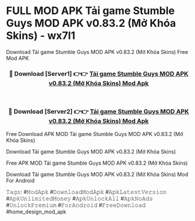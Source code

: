 # FULL MOD APK Tải game Stumble Guys MOD APK v0.83.2 (Mở Khóa Skins) - wx7l1
Download Tải game Stumble Guys MOD APK v0.83.2 (Mở Khóa Skins) Free Mod APK

<div align="center">
<h3>🔴 Download [Server1] 👉👉 <a href="https://apk-comot.site?title=Tải_game_Stumble_Guys_MOD_APK_v0.83.2_(Mở_Khóa_Skins)">Tải game Stumble Guys MOD APK v0.83.2 (Mở Khóa Skins) Mod Apk</a></h3><br>

<h3>🔴 Download [Server2] 👉👉 <a href="https://apk-comot.site?title=Tải_game_Stumble_Guys_MOD_APK_v0.83.2_(Mở_Khóa_Skins)">Tải game Stumble Guys MOD APK v0.83.2 (Mở Khóa Skins) Mod Apk</a></h3>
</div>


Free Download APK MOD Tải game Stumble Guys MOD APK v0.83.2 (Mở Khóa Skins)

Download Tải game Stumble Guys MOD APK v0.83.2 (Mở Khóa Skins) 

Free APK MOD Tải game Stumble Guys MOD APK v0.83.2 (Mở Khóa Skins) 

Download Tải game Stumble Guys MOD APK v0.83.2 (Mở Khóa Skins) Mod For Android

𝚃𝚊𝚐𝚜: #𝙼𝚘𝚍𝙰𝚙𝚔 #𝙳𝚘𝚠𝚗𝚕𝚘𝚊𝚍𝙼𝚘𝚍𝙰𝚙𝚔 #𝙰𝚙𝚔𝙻𝚊𝚝𝚎𝚜𝚝𝚅𝚎𝚛𝚜𝚒𝚘𝚗 #𝙰𝚙𝚔𝚄𝚗𝚕𝚒𝚖𝚒𝚝𝚎𝚍𝙼𝚘𝚗𝚎𝚢 #𝙰𝚙𝚔𝚄𝚗𝚕𝚘𝚌𝚔𝙰𝚕𝚕 #𝙰𝚙𝚔𝙽𝚘𝙰𝚍𝚜 #𝚄𝚗𝚕𝚘𝚌𝚔𝙿𝚛𝚎𝚖𝚒𝚞𝚖 #𝙵𝚘𝚛𝙰𝚗𝚍𝚛𝚘𝚒𝚍 #𝙵𝚛𝚎𝚎𝙳𝚘𝚠𝚗𝚕𝚘𝚊𝚍 #home_design_mod_apk
